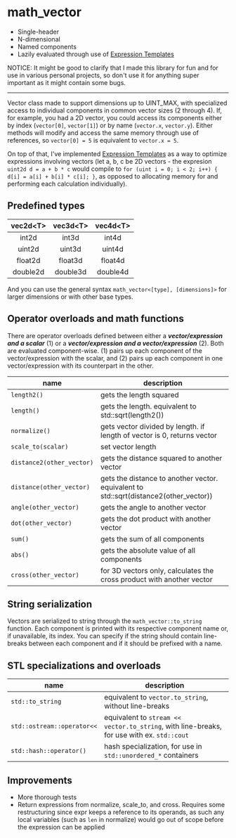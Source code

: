 # math_vector

* Single-header
* N-dimensional
* Named components
* Lazily evaluated through use of [Expression Templates](https://en.wikipedia.org/wiki/Expression_templates)

NOTICE: It might be good to clarify that I made this library for fun and for use in various personal projects, so don't use it for anything super important as it might contain some bugs.

---

Vector class made to support dimensions up to UINT_MAX, with specialized access to individual components in common vector sizes (2 through 4). If, for example, you had a 2D vector, you could access its components either by index (`vector[0]`, `vector[1]`) or by name (`vector.x`, `vector.y`). Either methods will modify and access the same memory through use of references, so `vector[0] = 5` is equivalent to `vector.x = 5`. 

On top of that, I've implemented [Expression Templates](https://en.wikipedia.org/wiki/Expression_templates) as a way to optimize expressions involving vectors (let a, b, c be 2D vectors - the expresion `uint2d d = a + b * c` would compile to `for (uint i = 0; i < 2; i++) { d[i] = a[i] + b[i] * c[i]; }`, as opposed to allocating memory for and performing each calculation individually).

## Predefined types

| vec2d\<T> | vec3d\<T> | vec4d\<T> |
| :-: | :-: | :-: |
| int2d | int3d | int4d |
| uint2d | uint3d | uint4d |
| float2d | float3d | float4d |
| double2d | double3d | double4d |

And you can use the general syntax `math_vector<[type], [dimensions]>` for larger dimensions or with other base types.

## Operator overloads and math functions

There are operator overloads defined between either a ***vector/expression and a scalar*** (1) or a ***vector/expression and a vector/expression*** (2). Both are evaluated component-wise. (1) pairs up each component of the vector/expression with the scalar, and (2) pairs up each component in one vector/expression with its counterpart in the other.

| name | description |
| --- | --- |
| `length2()` | gets the length squared |
| `length()` | gets the length. equivalent to std::sqrt(length2()) |
| `normalize()` | gets vector divided by length. if length of vector is 0, returns vector |
| `scale_to(scalar)` | set vector length |
| `distance2(other_vector)` | gets the distance squared to another vector |
| `distance(other_vector)` | gets the distance to another vector. equivalent to std::sqrt(distance2(other_vector)) |
| `angle(other_vector)` | gets the angle to another vector |
| `dot(other_vector)` | gets the dot product with another vector |
| `sum()` | gets the sum of all components |
| `abs()` | gets the absolute value of all components |
| `cross(other_vector)` | for 3D vectors only, calculates the cross product with another vector |

## String serialization

Vectors are serialized to string through the `math_vector::to_string` function. Each component is printed with its respective component name or, if unavailable, its index. You can specify if the string should contain line-breaks between each component and if it should be prefixed with a name. 

## STL specializations and overloads

| name | description |
| --- | --- |
| `std::to_string` | equivalent to `vector.to_string`, without line-breaks |
| `std::ostream::operator<<` | equivalent to `stream << vector.to_string`, with line-breaks, for use with ex. `std::cout` |
| `std::hash::operator()` | hash specialization, for use in `std::unordered_*` containers |

## Improvements

* More thorough tests
* Return expressions from normalize, scale_to, and cross. Requires some restructuring since expr keeps a reference to its operands, as such any local variables (such as `len` in normalize) would go out of scope before the expression can be applied
